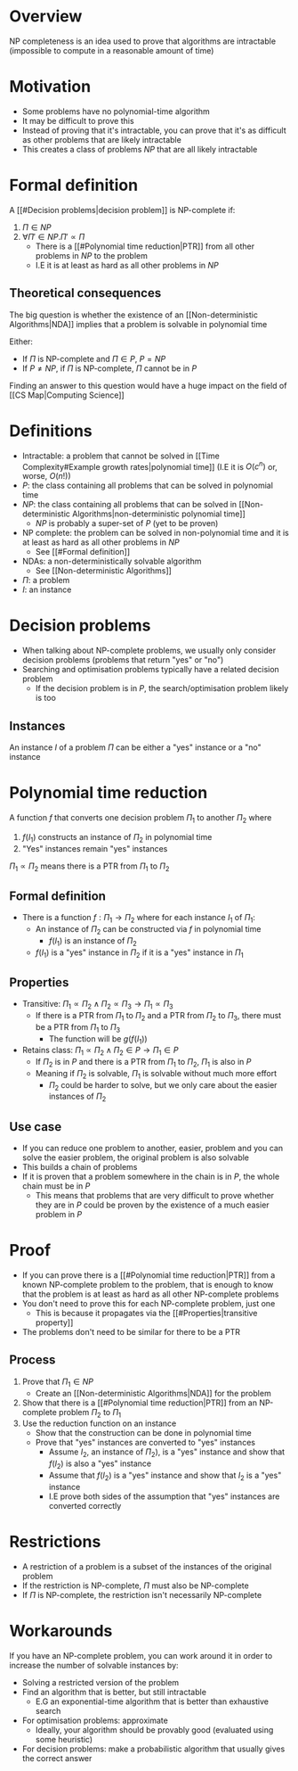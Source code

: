 # Overview
NP completeness is an idea used to prove that algorithms are intractable (impossible to compute in a reasonable amount of time)

# Motivation
- Some problems have no polynomial-time algorithm
- It may be difficult to prove this
- Instead of proving that it's intractable, you can prove that it's as difficult as other problems that are likely intractable
- This creates a class of problems $NP$ that are all likely intractable

# Formal definition
A [[#Decision problems|decision problem]] is NP-complete if:
1. $\Pi \in NP$
2. $\forall \Pi' \in NP. \Pi' \propto \Pi$
	- There is a [[#Polynomial time reduction|PTR]] from all other problems in $NP$ to the problem
	- I.E it is at least as hard as all other problems in $NP$

## Theoretical consequences
The big question is whether the existence of an [[Non-deterministic Algorithms|NDA]] implies that a problem is solvable in polynomial time

Either:
- If $\Pi$ is NP-complete and $\Pi \in P$, $P = NP$
- If $P \neq NP$, if $\Pi$ is NP-complete, $\Pi$ cannot be in $P$

Finding an answer to this question would have a huge impact on the field of [[CS Map|Computing Science]]

# Definitions
- Intractable: a problem that cannot be solved in [[Time Complexity#Example growth rates|polynomial time]] (I.E it is $O(c^{n})$ or, worse, $O(n!)$)
- $P$: the class containing all problems that can be solved in polynomial time
- $NP$: the class containing all problems that can be solved in [[Non-deterministic Algorithms|non-deterministic polynomial time]]
	- $NP$ is probably a super-set of $P$ (yet to be proven)
- NP complete: the problem can be solved in non-polynomial time and it is at least as hard as all other problems in $NP$
	- See [[#Formal definition]]
- NDAs: a non-deterministically solvable algorithm
	- See [[Non-deterministic Algorithms]]
- $\Pi$: a problem
- $I$: an instance

# Decision problems
- When talking about NP-complete problems, we usually only consider decision problems (problems that return "yes" or "no")
- Searching and optimisation problems typically have a related decision problem
	- If the decision problem is in $P$, the search/optimisation problem likely is too

## Instances
An instance $I$ of a problem $\Pi$ can be either a "yes" instance or a "no" instance

# Polynomial time reduction
A function $f$ that converts one decision problem $\Pi_1$ to another $\Pi_{2}$ where
1. $f(I_1)$ constructs an instance of $\Pi_2$ in polynomial time
2. "Yes" instances remain "yes" instances

$\Pi_{1} \propto \Pi_2$ means there is a PTR from $\Pi_1$ to $\Pi_2$

## Formal definition
- There is a function $f: \Pi_1 \rightarrow \Pi_2$ where for each instance $I_1$ of $\Pi_1$:
	- An instance of $\Pi_2$ can be constructed via $f$ in polynomial time
		- $f(I_1)$ is an instance of $\Pi_2$
	- $f(I_1)$ is a "yes" instance in $\Pi_2$ if it is a "yes" instance in $\Pi_1$

## Properties
- Transitive: $\Pi_{1}\propto \Pi_{2} \land \Pi_{2} \propto \Pi_{3} \rightarrow \Pi_{1} \propto \Pi_3$
	- If there is a PTR from $\Pi_1$ to $\Pi_2$ and a PTR from $\Pi_2$  to $\Pi_3$, there must be a PTR from $\Pi_1$ to $\Pi_3$
		- The function will be $g(f(I_1))$
- Retains class: $\Pi_{1} \propto \Pi_{2} \land  \Pi_{2} \in P \rightarrow \Pi_{1} \in P$
	- If $\Pi_2$ is in $P$ and there is a PTR from $\Pi_1$ to $\Pi_2$, $\Pi_1$ is also in $P$
	- Meaning if $\Pi_2$ is solvable, $\Pi_1$ is solvable without much more effort
		- $\Pi_2$ could be harder to solve, but we only care about the easier instances of $\Pi_2$

## Use case
- If you can reduce one problem to another, easier, problem and you can solve the easier problem, the original problem is also solvable
- This builds a chain of problems
- If it is proven that a problem somewhere in the chain is in $P$, the whole chain must be in $P$
	- This means that problems that are very difficult to prove whether they are in $P$ could be proven by the existence of a much easier problem in $P$

# Proof
- If you can prove there is a [[#Polynomial time reduction|PTR]] from a known NP-complete problem to the problem, that is enough to know that the problem is at least as hard as all other NP-complete problems
- You don't need to prove this for each NP-complete problem, just one
	- This is because it propagates via the [[#Properties|transitive property]]
- The problems don't need to be similar for there to be a PTR

## Process
1. Prove that $\Pi_{1}\in NP$ 
	- Create an [[Non-deterministic Algorithms|NDA]] for the problem
2. Show that there is a [[#Polynomial time reduction|PTR]] from an NP-complete problem $\Pi_2$ to $\Pi_1$
3. Use the reduction function on an instance
	- Show that the construction can be done in polynomial time
	- Prove that "yes" instances are converted to "yes" instances
		- Assume $I_2$, an instance of $\Pi_2$), is a "yes" instance and show that $f(I_2)$ is also a "yes" instance
		- Assume that $f(I_2)$ is a "yes" instance and show that $I_2$ is a "yes" instance
		- I.E prove both sides of the assumption that "yes" instances are converted correctly


# Restrictions
- A restriction of a problem is a subset of the instances of the original problem
- If the restriction is NP-complete, $\Pi$ must also be NP-complete
- If $\Pi$ is NP-complete, the restriction isn't necessarily NP-complete

# Workarounds
If you have an NP-complete problem, you can work around it in order to increase the number of solvable instances by:
- Solving a restricted version of the problem
- Find an algorithm that is better, but still intractable
	- E.G an exponential-time algorithm that is better than exhaustive search
- For optimisation problems: approximate
	- Ideally, your algorithm should be provably good (evaluated using some heuristic)
- For decision problems: make a probabilistic algorithm that usually gives the correct answer 